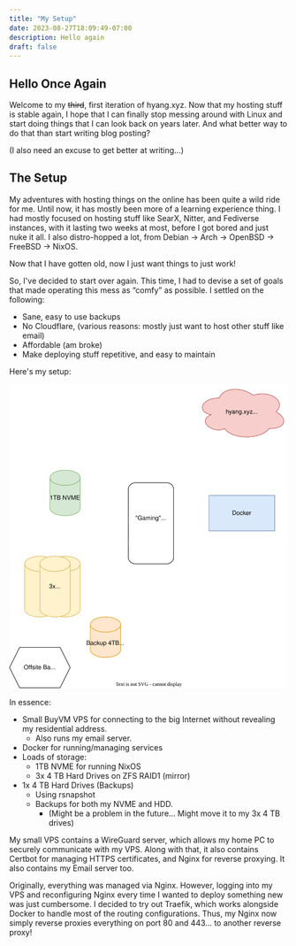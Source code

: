 ```yaml
---
title: "My Setup"
date: 2023-08-27T18:09:49-07:00
description: Hello again
draft: false
---
```



## Hello Once Again
Welcome to my ~~third~~, first iteration of hyang.xyz. Now that my hosting stuff is stable again, I hope that I can finally stop messing around with Linux and start doing things that I can look back on years later. And what better way to do that than start writing blog posting? 

(I also need an excuse to get better at writing…)

## The Setup
My adventures with hosting things on the online has been quite a wild ride for me. Until now, it has mostly been more of a learning experience thing. I had mostly focused on hosting stuff like SearX, Nitter, and Fediverse instances, with it lasting two weeks at most, before I got bored and just nuke it all. I also distro-hopped a lot, from Debian → Arch → OpenBSD → FreeBSD → NixOS. 

Now that I have gotten old, now I just want things to just work! 

So, I've decided to start over again. This time, I had to devise a set of goals that made operating this mess as “comfy” as possible. I settled on the following:
- Sane, easy to use backups
- No Cloudflare, (various reasons: mostly just want to host other stuff like email)
- Affordable (am broke)
- Make deploying stuff repetitive, and easy to maintain

Here's my setup:

![My setup as a diagram](images/diagram.svg)  

In essence:
- Small BuyVM VPS for connecting to the big Internet without revealing my residential address.
    - Also runs my email server. 
- Docker for running/managing services
- Loads of storage:
    - 1TB NVME for running NixOS
    - 3x 4 TB Hard Drives on ZFS RAID1 (mirror)
- 1x 4 TB Hard Drives (Backups)
    - Using rsnapshot 
    - Backups for both my NVME and HDD. 
        - (Might be a problem in the future… Might move it to my 3x 4 TB drives)

My small VPS contains a WireGuard server, which allows my home PC to securely communicate with my VPS. Along with that, it also contains Certbot for managing HTTPS certificates, and Nginx for reverse proxying. It also contains my Email server too.

Originally, everything was managed via Nginx. However, logging into my VPS and reconfiguring Nginx every time I wanted to deploy something new was just cumbersome. I decided to try out Traefik, which works alongside Docker to handle most of the routing configurations. Thus, my Nginx now simply reverse proxies everything on port 80 and 443… to another reverse proxy!
